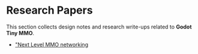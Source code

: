 # Research Papers

This section collects design notes and research write-ups related to **Godot Tiny MMO**.

* ["Next Level MMO networking](pages/notes/next_level.md)
